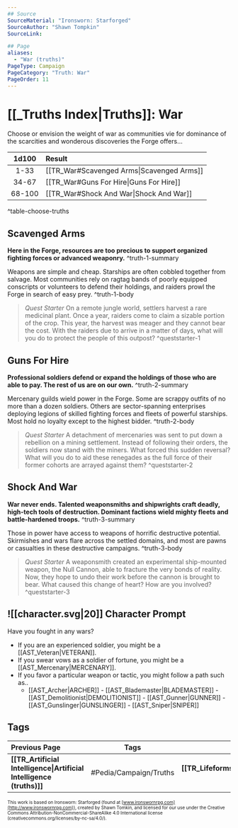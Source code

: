 ```yaml
---
## Source
SourceMaterial: "Ironsworn: Starforged"
SourceAuthor: "Shawn Tompkin"
SourceLink: 

## Page
aliases:
  - "War (truths)"
PageType: Campaign
PageCategory: "Truth: War"
PageOrder: 11
---
```

#  [[_Truths Index|Truths]]: War
Choose or envision the weight of war as communities vie for dominance of the scarcities and wonderous discoveries the Forge offers...

| 1d100 | Result |
|:---:|:--- |
| 1-33 | [[TR_War#Scavenged Arms\|Scavenged Arms]] |
| 34-67 | [[TR_War#Guns For Hire\|Guns For Hire]] |
| 68-100 | [[TR_War#Shock And War\|Shock And War]] |
^table-choose-truths

## Scavenged Arms
**Here in the Forge, resources are too precious to support organized fighting forces or advanced weaponry.** ^truth-1-summary
 
Weapons are simple and cheap. Starships are often cobbled together from salvage. Most communities rely on ragtag bands of poorly equipped conscripts or volunteers to defend their holdings, and raiders prowl the Forge in search of easy prey. ^truth-1-body

> _Quest Starter_
> On a remote jungle world, settlers harvest a rare medicinal plant. Once a year, raiders come to claim a sizable portion of the crop. This year, the harvest was meager and they cannot bear the cost. With the raiders due to arrive in a matter of days, what will you do to protect the people of this outpost? ^queststarter-1

## Guns For Hire
**Professional soldiers defend or expand the holdings of those who are able to pay. The rest of us are on our own.** ^truth-2-summary
 
Mercenary guilds wield power in the Forge. Some are scrappy outfits of no more than a dozen soldiers. Others are sector-spanning enterprises deploying legions of skilled fighting forces and fleets of powerful starships. Most hold no loyalty except to the highest bidder. ^truth-2-body

> _Quest Starter_
> A detachment of mercenaries was sent to put down a rebellion on a mining settlement. Instead of following their orders, the soldiers now stand with the miners. What forced this sudden reversal? What will you do to aid these renegades as the full force of their former cohorts are arrayed against them? ^queststarter-2

## Shock And War
**War never ends. Talented weaponsmiths and shipwrights craft deadly, high-tech tools of destruction. Dominant factions wield mighty fleets and battle-hardened troops.** ^truth-3-summary
 
Those in power have access to weapons of horrific destructive potential. Skirmishes and wars flare across the settled domains, and most are pawns or casualties in these destructive campaigns. ^truth-3-body

> _Quest Starter_
> A weaponsmith created an experimental ship-mounted weapon, the Null Cannon, able to fracture the very bonds of reality. Now, they hope to undo their work before the cannon is brought to bear. What caused this change of heart? How are you involved? ^queststarter-3

## ![[character.svg|20]] Character Prompt
Have you fought in any wars?
- If you are an experienced soldier, you might be a [[AST_Veteran|VETERAN]].
- If you swear vows as a soldier of fortune, you might be a [[AST_Mercenary|MERCENARY]].
- If you favor a particular weapon or tactic, you might follow a path such as..
	- [[AST_Archer|ARCHER]] - [[AST_Blademaster|BLADEMASTER]] - [[AST_Demolitionist|DEMOLITIONIST]] - [[AST_Gunner|GUNNER]] - [[AST_Gunslinger|GUNSLINGER]] - [[AST_Sniper|SNIPER]]	

## Tags
| Previous Page | Tags | Next Page |
|:--- |:---:| ---:|
| **[[TR_Artificial Intelligence\|Artificial Intelligence (truths)]]** | #Pedia/Campaign/Truths | **[[TR_Lifeforms\|Lifeforms (truths)]]** |

<font size=-2>This work is based on Ironsworn: Starforged (found at [www.ironswornrpg.com](http://www.ironswornrpg.com)), created by Shawn Tomkin, and licensed for our use under the Creative Commons Attribution-NonCommercial-ShareAlike 4.0 International license  (creativecommons.org/licenses/by-nc-sa/4.0/).</font>